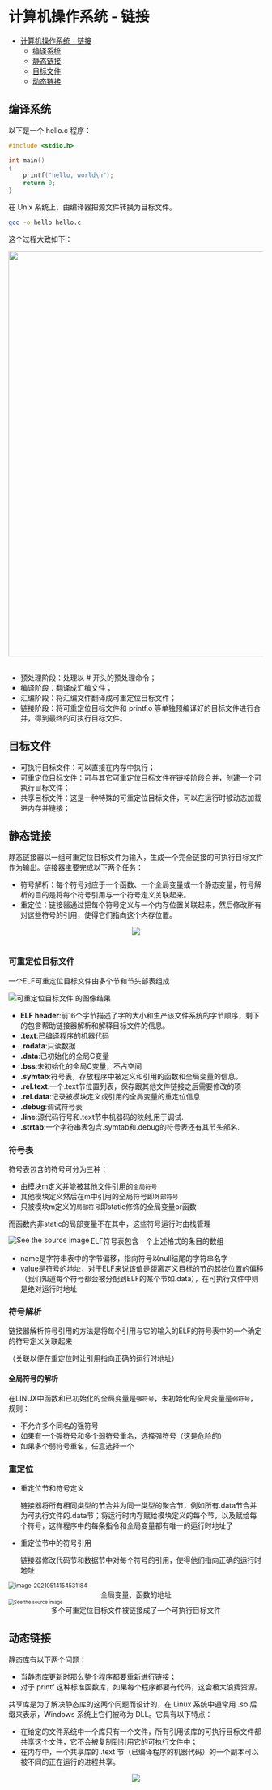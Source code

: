# 计算机操作系统 - 链接
<!-- GFM-TOC -->
* [计算机操作系统 - 链接](#计算机操作系统---链接)
    * [编译系统](#编译系统)
    * [静态链接](#静态链接)
    * [目标文件](#目标文件)
    * [动态链接](#动态链接)
<!-- GFM-TOC -->


## 编译系统


以下是一个 hello.c 程序：

```c
#include <stdio.h>

int main()
{
    printf("hello, world\n");
    return 0;
}
```

在 Unix 系统上，由编译器把源文件转换为目标文件。

```bash
gcc -o hello hello.c
```

这个过程大致如下：

<div align="center"> <img src="https://cs-notes-1256109796.cos.ap-guangzhou.myqcloud.com/b396d726-b75f-4a32-89a2-03a7b6e19f6f.jpg" width="800"/> </div><br>

- 预处理阶段：处理以 # 开头的预处理命令；
- 编译阶段：翻译成汇编文件；
- 汇编阶段：将汇编文件翻译成可重定位目标文件；
- 链接阶段：将可重定位目标文件和 printf.o 等单独预编译好的目标文件进行合并，得到最终的可执行目标文件。



## 目标文件

- 可执行目标文件：可以直接在内存中执行；
- 可重定位目标文件：可与其它可重定位目标文件在链接阶段合并，创建一个可执行目标文件；
- 共享目标文件：这是一种特殊的可重定位目标文件，可以在运行时被动态加载进内存并链接；



## 静态链接

静态链接器以一组可重定位目标文件为输入，生成一个完全链接的可执行目标文件作为输出。链接器主要完成以下两个任务：

- 符号解析：每个符号对应于一个函数、一个全局变量或一个静态变量，符号解析的目的是将每个符号引用与一个符号定义关联起来。
- 重定位：链接器通过把每个符号定义与一个内存位置关联起来，然后修改所有对这些符号的引用，使得它们指向这个内存位置。

<div align="center"> <img src="https://cs-notes-1256109796.cos.ap-guangzhou.myqcloud.com/47d98583-8bb0-45cc-812d-47eefa0a4a40.jpg"/> </div><br>





### 可重定位目标文件

一个ELF可重定位目标文件由多个节和节头部表组成

<img src="https://tse3-mm.cn.bing.net/th/id/OIP.4LEECsC4TXRFxHD11co6ewHaEO?w=330&h=188&c=7&o=5&dpr=1.25&pid=1.7" alt="可重定位目标文件 的图像结果"  />

- **ELF header**:前16个字节描述了字的大小和生产该文件系统的字节顺序，剩下的包含帮助链接器解析和解释目标文件的信息。
- **.text**:已编译程序的机器代码
- **.rodata**:只读数据
- **.data**:已初始化的全局C变量
- **.bss**:未初始化的全局C变量，不占空间
- **.symtab**:符号表，存放程序中被定义和引用的函数和全局变量的信息。
- **.rel.text**:一个.text节位置列表，保存跟其他文件链接之后需要修改的项
- **.rel.data**:记录被模块定义或引用的全局变量的重定位信息
- **.debug**:调试符号表
- **.line**:源代码行号和.text节中机器码的映射,用于调试.
- **.strtab**:一个字符串表包含.symtab和.debug的符号表还有其节头部名.



### 符号表

符号表包含的符号可分为三种：

- 由模块m定义并能被其他文件引用的`全局符号`
- 其他模块定义然后在m中引用的全局符号即`外部符号`
- 只被模块m定义的`局部符号`即static修饰的全局变量or函数

而函数内非static的局部变量不在其中，这些符号运行时由栈管理



<img src="https://t1.daumcdn.net/cfile/tistory/244298465775D5712B" alt="See the source image"  align="left"/>

ELF符号表包含一个上述格式的条目的数组

- name是字符串表中的字节偏移，指向符号以null结尾的字符串名字
- value是符号的地址，对于ELF来说该值是距离定义目标的节的起始位置的偏移（我们知道每个符号都会被分配到ELF的某个节如.data），在可执行文件中则是绝对运行时地址



### 符号解析

链接器解析符号引用的方法是将每个引用与它的输入的ELF的符号表中的一个确定的符号定义关联起来

（关联以便在重定位时让引用指向正确的运行时地址）

#### 全局符号的解析

在LINUX中函数和已初始化的全局变量是`强符号`，未初始化的全局变量是`弱符号`，规则：

- 不允许多个同名的强符号
- 如果有一个强符号和多个弱符号重名，选择强符号（这是危险的）
- 如果多个弱符号重名，任意选择一个



### 重定位

- 重定位节和符号定义

  链接器将所有相同类型的节合并为同一类型的聚合节，例如所有.data节合并为可执行文件的.data节；将运行时内存赋给模块定义的每个节，以及赋给每个符号，这样程序中的每条指令和全局变量都有唯一的运行时地址了

- 重定位节中的符号引用

  链接器修改代码节和数据节中对每个符号的引用，使得他们指向正确的运行时地址



<img src="C:\Users\misaki\AppData\Roaming\Typora\typora-user-images\image-20210514154531184.png" alt="image-20210514154531184" style="zoom:80%;" />

<center>全局变量、函数的地址</center>

<img src="https://image3.slideserve.com/5625561/linked-elf-executable-object-file-l.jpg" alt="See the source image" style="zoom: 67%;" />

<center>多个可重定位目标文件被链接成了一个可执行目标文件</center>





## 动态链接

静态库有以下两个问题：

- 当静态库更新时那么整个程序都要重新进行链接；
- 对于 printf 这种标准函数库，如果每个程序都要有代码，这会极大浪费资源。

共享库是为了解决静态库的这两个问题而设计的，在 Linux 系统中通常用 .so 后缀来表示，Windows 系统上它们被称为 DLL。它具有以下特点：

- 在给定的文件系统中一个库只有一个文件，所有引用该库的可执行目标文件都共享这个文件，它不会被复制到引用它的可执行文件中；
- 在内存中，一个共享库的 .text 节（已编译程序的机器代码）的一个副本可以被不同的正在运行的进程共享。

<div align="center"> <img src="https://cs-notes-1256109796.cos.ap-guangzhou.myqcloud.com/76dc7769-1aac-4888-9bea-064f1caa8e77.jpg"/> </div><br>
